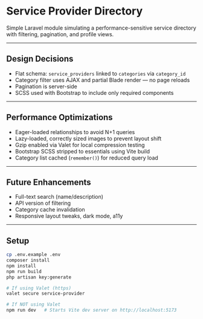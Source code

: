 # Service Provider Directory

Simple Laravel module simulating a performance-sensitive service directory with filtering, pagination, and profile views.

---

## Design Decisions

- Flat schema: `service_providers` linked to `categories` via `category_id`
- Category filter uses AJAX and partial Blade render — no page reloads
- Pagination is server-side
- SCSS used with Bootstrap to include only required components

---

## Performance Optimizations

- Eager-loaded relationships to avoid N+1 queries
- Lazy-loaded, correctly sized images to prevent layout shift
- Gzip enabled via Valet for local compression testing
- Bootstrap SCSS stripped to essentials using Vite build
- Category list cached (`remember()`) for reduced query load

---

## Future Enhancements

- Full-text search (name/description)
- API version of filtering
- Category cache invalidation
- Responsive layout tweaks, dark mode, a11y

---

## Setup

```bash
cp .env.example .env
composer install
npm install
npm run build
php artisan key:generate

# If using Valet (https)
valet secure service-provider

# If NOT using Valet
npm run dev   # Starts Vite dev server on http://localhost:5173
